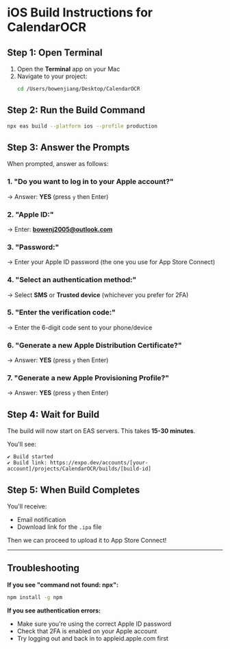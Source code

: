 # iOS Build Instructions for CalendarOCR

## Step 1: Open Terminal
1. Open the **Terminal** app on your Mac
2. Navigate to your project:
   ```bash
   cd /Users/bowenjiang/Desktop/CalendarOCR
   ```

## Step 2: Run the Build Command
```bash
npx eas build --platform ios --profile production
```

## Step 3: Answer the Prompts

When prompted, answer as follows:

### 1. **"Do you want to log in to your Apple account?"**
   → Answer: **YES** (press `y` then Enter)

### 2. **"Apple ID:"**
   → Enter: **bowenj2005@outlook.com**

### 3. **"Password:"**
   → Enter your Apple ID password (the one you use for App Store Connect)

### 4. **"Select an authentication method:"**
   → Select **SMS** or **Trusted device** (whichever you prefer for 2FA)

### 5. **"Enter the verification code:"**
   → Enter the 6-digit code sent to your phone/device

### 6. **"Generate a new Apple Distribution Certificate?"**
   → Answer: **YES** (press `y` then Enter)

### 7. **"Generate a new Apple Provisioning Profile?"**
   → Answer: **YES** (press `y` then Enter)

## Step 4: Wait for Build

The build will now start on EAS servers. This takes **15-30 minutes**.

You'll see:
```
✔ Build started
✔ Build link: https://expo.dev/accounts/[your-account]/projects/CalendarOCR/builds/[build-id]
```

## Step 5: When Build Completes

You'll receive:
- Email notification
- Download link for the `.ipa` file

Then we can proceed to upload it to App Store Connect!

---

## Troubleshooting

**If you see "command not found: npx":**
```bash
npm install -g npm
```

**If you see authentication errors:**
- Make sure you're using the correct Apple ID password
- Check that 2FA is enabled on your Apple account
- Try logging out and back in to appleid.apple.com first
